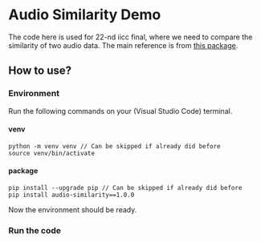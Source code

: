# Audio Similarity Demo

The code here is used for 22-nd iicc final, where we need to compare the similarity of two audio data. The main reference is from [this package](https://pypi.org/project/Audio-Similarity/).

## How to use?

### Environment
Run the following commands on your (Visual Studio Code) terminal.
#### venv
```
python -m venv venv // Can be skipped if already did before
source venv/bin/activate
```
#### package
```
pip install --upgrade pip // Can be skipped if already did before
pip install audio-similarity==1.0.0
```
Now the environment should be ready.

### Run the code
